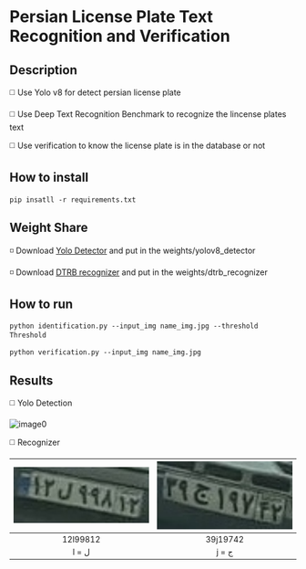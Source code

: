 # Persian License Plate Text Recognition and Verification

## Description

◻️ Use Yolo v8 for detect persian license plate

◻️ Use Deep Text Recognition Benchmark to recognize the lincense plates text

◻️ Use verification to know the license plate is in the database or not

## How to install
```
pip insatll -r requirements.txt
```

## Weight Share

◽ Download [Yolo Detector](https://drive.google.com/drive/folders/1On47vluc9khPZZ0qhnSQ8jnbNfHyKY-G?usp=drive_link) and put in the weights/yolov8_detector

◽ Download [DTRB recognizer](https://drive.google.com/file/d/13LNm3mAdaLPxdxvCOl37wIyjfIB8A-iE/view?usp=drive_link) and put in the weights/dtrb_recognizer

## How to run
```
python identification.py --input_img name_img.jpg --threshold Threshold
```
```
python verification.py --input_img name_img.jpg 
```

## Results

◻️ Yolo Detection 

![image0](https://github.com/SajedehGharabadian/Persian_License_Text_Recognition_PipeLine/assets/76538787/23ff37de-3d3d-447c-821a-fb702f40aa78)

◻️ Recognizer


| <img src="io/output/image_crop0.jpg" width="280"> | <img src="io/output/image_crop1.jpg" width="280"> |
| :-------------------:                    | :-----------------------: | 
|  12l99812                                |   39j19742             |  
|  l =  ل                                  |   j = ج              |   
